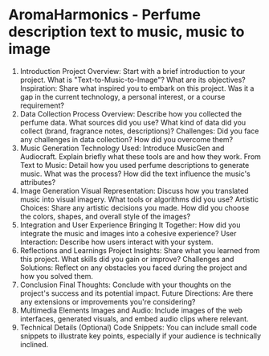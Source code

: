 # AromaHarmonics - Perfume description text to music, music to image
1. Introduction
Project Overview: Start with a brief introduction to your project. What is "Text-to-Music-to-Image"? What are its objectives?
Inspiration: Share what inspired you to embark on this project. Was it a gap in the current technology, a personal interest, or a course requirement?
2. Data Collection
Process Overview: Describe how you collected the perfume data. What sources did you use? What kind of data did you collect (brand, fragrance notes, descriptions)?
Challenges: Did you face any challenges in data collection? How did you overcome them?
3. Music Generation
Technology Used: Introduce MusicGen and Audiocraft. Explain briefly what these tools are and how they work.
From Text to Music: Detail how you used perfume descriptions to generate music. What was the process? How did the text influence the music's attributes?
4. Image Generation
Visual Representation: Discuss how you translated music into visual imagery. What tools or algorithms did you use?
Artistic Choices: Share any artistic decisions you made. How did you choose the colors, shapes, and overall style of the images?
5. Integration and User Experience
Bringing It Together: How did you integrate the music and images into a cohesive experience?
User Interaction: Describe how users interact with your system.
6. Reflections and Learnings
Project Insights: Share what you learned from this project. What skills did you gain or improve?
Challenges and Solutions: Reflect on any obstacles you faced during the project and how you solved them.
7. Conclusion
Final Thoughts: Conclude with your thoughts on the project's success and its potential impact.
Future Directions: Are there any extensions or improvements you're considering?
8. Multimedia Elements
Images and Audio: Include images of the web interfaces, generated visuals, and embed audio clips where relevant.
9. Technical Details (Optional)
Code Snippets: You can include small code snippets to illustrate key points, especially if your audience is technically inclined.
